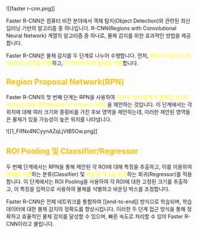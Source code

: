 ![[faster r-cnn.png]]

Faster R-CNN은 컴퓨터 비전 분야에서 객체 탐지(Object Detection)와 관련된 최신 딥러닝 기반의 알고리즘 중 하나입니다. R-CNN(Regions with Convolutional Neural Network) 계열의 알고리즘 중 하나로, 물체 감지를 위한 효과적인 방법을 제공합니다.

Faster R-CNN은 물체 감지를 두 단계로 나누어 수행합니다. 먼저, <font color="#ffff00">물체가 있을 것으로 예상되는 영역을 식별</font>하고, <font color="#ffff00">각 영역에 대해 물체를 식별</font>합니다.

## <font color="#ffc000">Region Proposal Network(RPN)</font>
Faster R-CNN의 첫 번째 단계는 RPN을 사용하여 <font color="#ffff00">이미지 내에 물체가 존재할 것으로 예상되는 후보 영역(Region of Interest, ROI)</font> 을 제안하는 것입니다. 이 단계에서는 각 위치에 대해 여러 크기와 종횡비를 가진 후보 영역을 제안하는데, 이러한 제안된 영역들은 물체가 있을 가능성이 높은 위치를 나타냅니다.

![[1_FifNx4NCyynAZqLjVtB5Ow.png]]


## <font color="#ffc000">ROI Pooling 및 Classifier/Regressor</font>
두 번째 단계에서는 RPN을 통해 제안된 각 ROI에 대해 특징을 추출하고, 이를 이용하여<font color="#ffff00"> 물체를 식별</font>하는 분류(Classifier) 및 <font color="#ffff00">바운딩 박스를 조정</font>하는 회귀(Regressor)를 적용합니다. 이 단계에서는 ROI Pooling을 사용하여 각 ROI에 대한 고정된 크기를 추출하고, 이 특징을 입력으로 사용하여 물체를 식별하고 바운딩 박스를 조정합니다.

Faster R-CNN은 전체 네트워크를 통합하여 [[end-to-end]] 방식으로 학습되며, 학습 데이터에 대한 물체 감지의 정확도를 향상시킵니다. 이러한 두 단계 접근 방식을 통해 정확하고 효율적인 물체 감지를 달성할 수 있으며, 빠른 속도로 처리할 수 있어 Faster R-CNN이라고 불립니다.